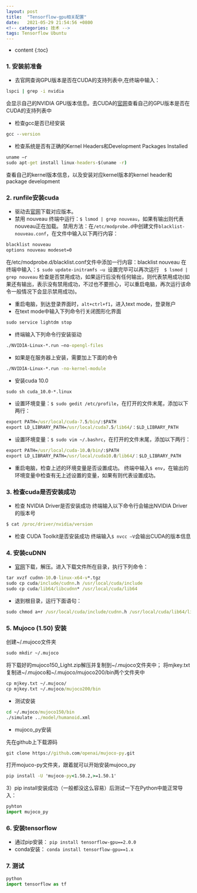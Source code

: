 ```yaml
---
layout: post
title:  "Tensorflow-gpu相关配置"
date:   2021-05-29 21:54:56 +0800
<!-- categories: 技术 -->
tags: Tensorflow Ubuntu
---
```


* content
{:toc}

### 1. 安装前准备
- 去官网查询GPU版本是否在CUDA的支持列表中,在终端中输入： 
```cmd
lspci | grep -i nvidia
```
会显示自己的NVIDIA GPU版本信息。去CUDA的[官网](http://developer.nvidia.com/cuda-gpus)查看自己的GPU版本是否在CUDA的支持列表中
- 检查gcc是否已经安装
```cmd
gcc --version
```
- 检查系统是否有正确的Kernel Headers和Development Packages Installed
```cmd
uname –r
sudo apt-get install linux-headers-$(uname -r)
``` 
查看自己的kernel版本信息，以及安装对应kernel版本的kernel header和package development 

### 2. runfile安装cuda 
- 驱动去[官网](https://developer.nvidia.com/cuda-downloads)下载对应版本。
- 禁用 nouveau
终端中运行：`$ lsmod | grep nouveau`，如果有输出则代表nouveau正在加载。
禁用方法：在`/etc/modprobe.d`中创建文件`blacklist-nouveau.conf`，在文件中输入以下两行内容：
```cmd
blacklist nouveau
options nouveau modeset=0
```
在/etc/modprobe.d/blacklist.conf文件中添加一行内容：blacklist nouveau
在终端中输入：`$ sudo update-initramfs –u `设置完毕可以再次运行　`$ lsmod | grep nouveau`
检查是否禁用成功，如果运行后没有任何输出，则代表禁用成功(如果还有输出，表示没有禁用成功，不过也不要担心，可以重启电脑，再次运行该命令一般情况下会显示禁用成功)。 
- 重启电脑，到达登录界面时，`alt+ctrl+f1`，进入text mode，登录账户 
- 在text mode中输入下列命令行关闭图形化界面
```cmd
sudo service lightdm stop
```
- 终端输入下列命令行安装驱动
```cmd
./NVIDIA-Linux-*.run –no-opengl-files
```
- 如果是在服务器上安装，需要加上下面的命令
```cmd
./NVIDIA-Linux-*.run -no-kernel-module
```
- 安装cuda 10.0 

```cmd
sudo sh cuda_10.0-*.linux
```
- 设置环境变量：`$ sudo gedit /etc/profile`，在打开的文件末尾，添加以下两行：
```cmd
export PATH=/usr/local/cuda-7.5/bin/:$PATH
export LD_LIBRARY_PATH=/usr/local/cuda7.5/lib64/：$LD_LIBRARY_PATH
```
- 设置环境变量：`$ sudo vim ~/.bashrc`，在打开的文件末尾，添加以下两行：
```cmd
export PATH=/usr/local/cuda-10.0/bin/:$PATH
export LD_LIBRARY_PATH=/usr/local/cuda10.0/lib64/：$LD_LIBRARY_PATH
```
- 重启电脑，检查上述的环境变量是否设置成功。
终端中输入`$ env`，在输出的环境变量中检查有无上述设置的变量，如果有则代表设置成功。

### 3. 检查cuda是否安装成功

- 检查 NVIDIA Driver是否安装成功
    终端输入以下命令行会输出NVIDIA Driver的版本号
```cmd
$ cat /proc/driver/nvidia/version
```

- 检查 CUDA Toolkit是否安装成功
    终端输入`$ nvcc –V`会输出CUDA的版本信息

### 4. 安装cuDNN
- [官网](https://developer.nvidia.com/rdp/cudnn-archive/)下载，解压。进入下载文件所在目录，执行下列命令：
```cmd
tar xvzf cudnn-10.0-linux-x64-v*.tgz
sudo cp cuda/include/cudnn.h /usr/local/cuda/include
sudo cp cuda/lib64/libcudnn* /usr/local/cuda/lib64
```
- 退到根目录，运行下面语句：
```cmd
sudo chmod a+r /usr/local/cuda/include/cudnn.h /usr/local/cuda/lib64/libcudnn*
```
### 5. Mujoco (1.50) 安装
创建~/.mujoco文件夹

```cmd
sudo mkdir ~/.mujoco
```
将下载好的mujoco150_Light.zip解压并复制到~/.mujoco文件夹中；
将mjkey.txt复制进~/.mujoco和~/.mujoco/mujoco200/bin两个文件夹中
```cmd
cp mjkey.txt ~/.mujoco/
cp mjkey.txt ~/.mujoco/mujoco200/bin
```
- 测试安装
```cmd
cd ~/.mujoco/mujoco150/bin
./simulate ../model/humanoid.xml
```
- mujoco_py安装

先在github上下载源码
```cmd
git clone https://github.com/openai/mujoco-py.git
```
打开mojuco-py文件夹，跟着就可以开始安装mujoco_py
```cmd
pip install -U 'mujoco-py<1.50.2,>=1.50.1'
```
3）pip install安装成功（一般都没这么容易）后测试一下在Python中能正常导入：
```python
pyhton
import mujoco_py
```
### 6. 安装tensorflow
- 通过pip安装：
`pip install tensorflow-gpu==2.0.0`
- conda安装：
`conda install tensorflow-gpu==1.x` 

### 7. 测试
```python
python
import tensorflow as tf
```